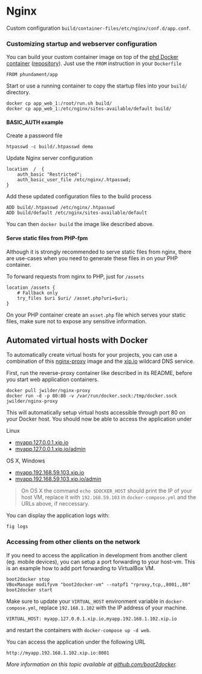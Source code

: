 Nginx
=====

Custom configuration `build/container-files/etc/nginx/conf.d/app.conf`.



### Customizing startup and webserver configuration

You can build your custom container image on top of the [phd Docker container](https://registry.hub.docker.com/u/phundament/app/) ([repository](https://github.com/phundament/docker)). 
Just use the `FROM` instruction in your `Dockerfile`

    FROM phundament/app

Start or use a running container to copy the startup files into your `build/` directory.

    docker cp app_web_1:/root/run.sh build/
    docker cp app_web_1:/etc/nginx/sites-available/default build/
    
#### BASIC_AUTH example

Create a password file    
    
    htpasswd -c build/.htpasswd demo

Update Nginx server configuration

    location  /  {
        auth_basic "Restricted";
        auth_basic_user_file /etc/nginx/.htpasswd;
    }
    
Add these updated configuration files to the build process    

    ADD build/.htpasswd /etc/nginx/.htpasswd
    ADD build/default /etc/nginx/sites-available/default

You can then `docker build` the image like described above.


#### Serve static files from PHP-fpm

Although it is strongly recommended to serve static files from nginx, there are use-cases when you need to generate
these files in on your PHP container.

To forward requests from nginx to PHP, just for `/assets`

    location /assets {
        # Fallback only
        try_files $uri $uri/ /asset.php?uri=$uri;
    }

On your PHP container create an `asset.php` file which serves your static files, make sure not to expose any sensitive
information.



Automated virtual hosts with Docker
-----------------------------------

To automatically create virtual hosts for your projects, you can use a combination of this [nginx-proxy](https://registry.hub.docker.com/u/jwilder/nginx-proxy/)
image and the [xip.io](http://xip.io) wildcard DNS service.

First, run the reverse-proxy container like described in its README, before you start web application containers.

```
docker pull jwilder/nginx-proxy
docker run -d -p 80:80 -v /var/run/docker.sock:/tmp/docker.sock jwilder/nginx-proxy
```

This will automatically setup virtual hosts accessible through port 80 on your Docker host.
You should now be able to access the application under 

Linux

- [myapp.127.0.0.1.xip.io](http://myapp.127.0.0.1.xip.io)
- [myapp.127.0.0.1.xip.io/admin](http://myapp.127.0.0.1.xip.io/backend)

OS X, Windows

- [myapp.192.168.59.103.xip.io](http://myapp.192.168.59.103.xip.io)
- [myapp.192.168.59.103.xip.io/admin](http://myapp.192.168.59.103.xip.io/admin)

> On OS X the command `echo $DOCKER_HOST` should print the IP of your host VM, replace it with `192.168.59.103` in `docker-compose.yml` and the URLs above, if neccessary.

You can display the application logs with:

```
fig logs
```

### Accessing from other clients on the network

If you need to access the application in development from another client (eg. mobile devices), you can setup a port forwarding to your host-vm. This is an example how to add port forwarding to VirtualBox VM.
 
```
boot2docker stop
VBoxManage modifyvm "boot2docker-vm" --natpf1 "rproxy,tcp,,8001,,80"
boot2docker start
```

Make sure to update your `VIRTUAL_HOST` environment variable in `docker-compose.yml`, replace `192.168.1.102` with the IP address of your machine.

```
VIRTUAL_HOST: myapp.127.0.0.1.xip.io,myapp.192.168.1.102.xip.io
```

and restart the containers with `docker-compose up -d web`.

You can access the application under the following URL

```
http://myapp.192.168.1.102.xip.io:8001
```

*More information on this topic available at [github.com/boot2docker](https://github.com/boot2docker/boot2docker/blob/master/doc/WORKAROUNDS.md).*
